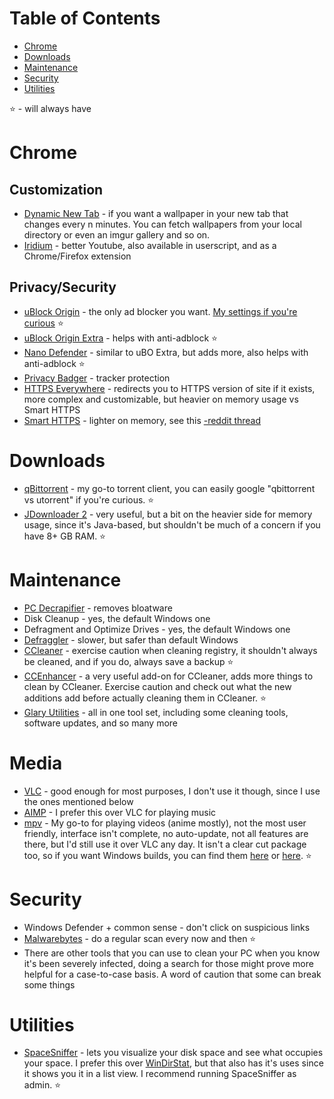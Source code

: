 # Table of Contents
* [Chrome](#chrome)
* [Downloads](#downloads)
* [Maintenance](maintenance)
* [Security](#security)
* [Utilities](#utilities)

⭐ - will always have

# Chrome

## Customization

* [Dynamic New Tab](https://chrome.google.com/webstore/detail/chjlpggajdfaplimlgfmipjokhjdnakc) - if you want a wallpaper in your new tab that changes every n minutes. You can fetch wallpapers from your local directory or even an imgur gallery and so on.
* [Iridium](https://github.com/ParticleCore/Iridium) - better Youtube, also available in userscript, and as a Chrome/Firefox extension

## Privacy/Security

* [uBlock Origin](https://chrome.google.com/webstore/detail/ublock-origin/cjpalhdlnbpafiamejdnhcphjbkeiagm?hl=en) - the only ad blocker you want. [My settings if you're curious](https://imgur.com/a/kW28CEL) ⭐
* [uBlock Origin Extra](https://chrome.google.com/webstore/detail/ublock-origin-extra/pgdnlhfefecpicbbihgmbmffkjpaplco?hl=en) - helps with anti-adblock ⭐
* [Nano Defender](https://jspenguin2017.github.io/uBlockProtector/#extra-installation-steps-for-ublock-origin) - similar to uBO Extra, but adds more, also helps with anti-adblock ⭐
* [Privacy Badger](https://chrome.google.com/webstore/detail/privacy-badger/pkehgijcmpdhfbdbbnkijodmdjhbjlgp) - tracker protection
* [HTTPS Everywhere](https://chrome.google.com/webstore/detail/https-everywhere/gcbommkclmclpchllfjekcdonpmejbdp?hl=en) - redirects you to HTTPS version of site if it exists, more complex and customizable, but heavier on memory usage vs Smart HTTPS
* [Smart HTTPS](https://chrome.google.com/webstore/detail/smart-https/cmleijjdpceldbelpnpkddofmcmcaknm) - lighter on memory, see this [-reddit thread](https://www.reddit.com/r/firefox/comments/66bhmd/https_everywhere_vs_smart_https/?ref=share&ref_source=link)

# Downloads

* [qBittorrent](https://www.qbittorrent.org) - my go-to torrent client, you can easily google "qbittorrent vs utorrent" if you're curious. ⭐
* [JDownloader 2](http://jdownloader.org/jdownloader2) - very useful, but a bit on the heavier side for memory usage, since it's Java-based, but shouldn't be much of a concern if you have 8+ GB RAM. ⭐

# Maintenance

* [PC Decrapifier](https://www.pcdecrapifier.com/) - removes bloatware
* Disk Cleanup - yes, the default Windows one
* Defragment and Optimize Drives - yes, the default Windows one
* [Defraggler](https://www.ccleaner.com/defraggler) - slower, but safer than default Windows
* [CCleaner](https://www.ccleaner.com/) - exercise caution when cleaning registry, it shouldn't always be cleaned, and if you do, always save a backup ⭐
* [CCEnhancer](https://singularlabs.com/software/ccenhancer/) - a very useful add-on for CCleaner, adds more things to clean by CCleaner. Exercise caution and check out what the new additions add before actually cleaning them in CCleaner. ⭐
* [Glary Utilities](https://www.glarysoft.com/) - all in one tool set, including some cleaning tools, software updates, and so many more

# Media

* [VLC](https://www.videolan.org/vlc/index.html) - good enough for most purposes, I don't use it though, since I use the ones mentioned below
* [AIMP](http://www.aimp.ru/) - I prefer this over VLC for playing music
* [mpv](https://mpv.io/) - My go-to for playing videos (anime mostly), not the most user friendly, interface isn't complete, no auto-update, not all features are there, but I'd still use it over VLC any day. It isn't a clear cut package too, so if you want Windows builds, you can find them [here](https://sourceforge.net/projects/mpv-player-windows/files) or [here](https://mpv.srsfckn.biz/). ⭐

# Security

* Windows Defender + common sense - don't click on suspicious links
* [Malwarebytes](https://www.malwarebytes.com/) - do a regular scan every now and then ⭐
* There are other tools that you can use to clean your PC when you know it's been severely infected, doing a search for those might prove more helpful for a case-to-case basis. A word of caution that some can break some things

# Utilities

* [SpaceSniffer](http://www.uderzo.it/main_products/space_sniffer/) - lets you visualize your disk space and see what occupies your space. I prefer this over [WinDirStat](https://windirstat.net/), but that also has it's uses since it shows you it in a list view. I recommend running SpaceSniffer as admin. ⭐
